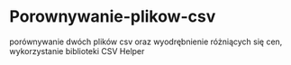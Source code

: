 # Porownywanie-plikow-csv
porównywanie dwóch plików csv oraz wyodrębnienie różniących się cen, wykorzystanie biblioteki CSV Helper
